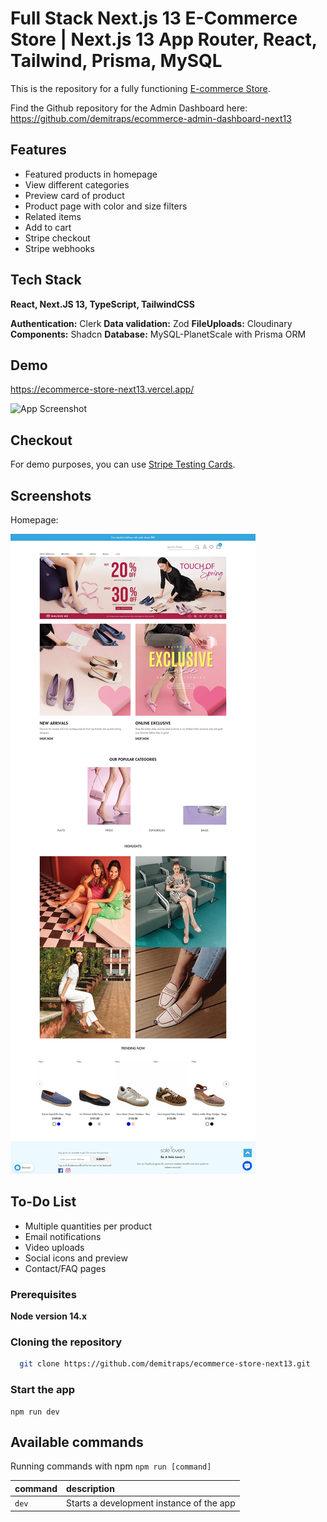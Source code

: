 
# Full Stack Next.js 13 E-Commerce Store | Next.js 13 App Router, React, Tailwind, Prisma, MySQL

This is the repository for a fully functioning [E-commerce Store](https://ecommerce-store-next13.vercel.app/).

Find the Github repository for the Admin Dashboard here: https://github.com/demitraps/ecommerce-admin-dashboard-next13

## Features

- Featured products in homepage
- View different categories
- Preview card of product
- Product page with color and size filters
- Related items
- Add to cart
- Stripe checkout
- Stripe webhooks
   
## Tech Stack

**React, Next.JS 13, TypeScript, TailwindCSS**

**Authentication:** Clerk
**Data validation:** Zod
**FileUploads:** Cloudinary
**Components:** Shadcn
**Database:** MySQL-PlanetScale with Prisma ORM

## Demo
https://ecommerce-store-next13.vercel.app/

![App Screenshot](./demo/demo.gif)


## Checkout

For demo purposes, you can use [Stripe Testing Cards](https://stripe.com/docs/testing).


## Screenshots

Homepage:

![App Screenshot](./demo/main.png)



## To-Do List

- Multiple quantities per product
- Email notifications
- Video uploads
- Social icons and preview
- Contact/FAQ pages




### Prerequisites

**Node version 14.x**

### Cloning the repository

```bash
  git clone https://github.com/demitraps/ecommerce-store-next13.git
```

### Start the app

```shell
npm run dev
```

## Available commands

Running commands with npm `npm run [command]`

| command         | description                              |
| :-------------- | :--------------------------------------- |
| `dev`           | Starts a development instance of the app |